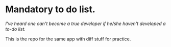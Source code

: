 # Mandatory to do list.
*I've heard one can't become a true developer if he/she haven't developed a to-do list.*

This is the repo for the same app with diff stuff for practice.
